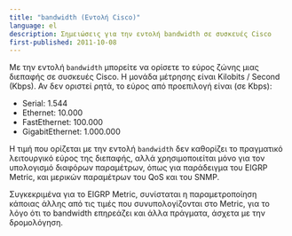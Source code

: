 ```yaml
---
title: "bandwidth (Εντολή Cisco)"
language: el
description: Σημειώσεις για την εντολή bandwidth σε συσκευές Cisco
first-published: 2011-10-08
---
```


Με την εντολή `bandwidth` μπορείτε να ορίσετε το εύρος ζώνης μιας 
διεπαφής σε συσκευές Cisco. Η μονάδα μέτρησης είναι Kilobits / Second 
(Kbps). Αν δεν οριστεί ρητά, το εύρος από προεπιλογή είναι (σε Kbps):

*   Serial: 1.544
*   Ethernet: 10.000
*   FastEthernet: 100.000
*   GigabitEthernet: 1.000.000 

Η τιμή που ορίζεται με την εντολή `bandwidth` δεν καθορίζει το 
πραγματικό λειτουργικό εύρος της διεπαφής, αλλά χρησιμοποιείται μόνο 
για τον υπολογισμό διαφόρων παραμέτρων, όπως για παράδειγμα του EIGRP 
Metric, και μερικών παραμέτρων του QoS και του SNMP.

Συγκεκριμένα για το EIGRP Metric, συνίσταται η παραμετροποίηση κάποιας 
άλλης από τις τιμές που συνυπολογίζονται στο Metric, για το λόγο ότι το 
bandwidth επηρεάζει και άλλα πράγματα, άσχετα με την δρομολόγηση. 
